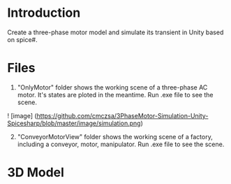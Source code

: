# Introduction

Create a three-phase motor model and simulate its transient in Unity based on spice#.

# Files

1. "OnlyMotor" folder shows the working scene of a three-phase AC motor. It's states are ploted in the meantime. 
Run .exe file to see the scene.

! [image] (https://github.com/cmczsa/3PhaseMotor-Simulation-Unity-Spicesharp/blob/master/image/simulation.png)

2. "ConveyorMotorView" folder shows the working scene of a factory, including a conveyor, motor, manipulator.
Run .exe file to see the scene.

# 3D Model
